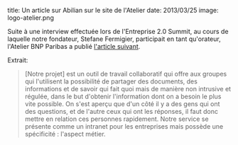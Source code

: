 title: Un article sur Abilian sur le site de l'Atelier
date: 2013/03/25
image: logo-atelier.png

Suite à une interview effectuée lors de l'Entreprise 2.0 Summit, au cours de laquelle notre fondateur, Stefane Fermigier, participait en tant qu'orateur, l'Atelier BNP Paribas a publié [l'article suivant](http://www.atelier.net/trends/articles/enterprise-20-projets-open-source-tendre-vers-developpement-de-mini-applications-communautaires).

Extrait:

> [Notre projet] est un outil de travail collaboratif qui offre aux groupes qui l'utilisent la possibilité de partager des documents, des informations et de savoir qui fait quoi mais de manière non intrusive et régulée, dans le but d'obtenir l'information dont on a besoin le plus vite possible. On s'est aperçu que d'un côté il y a des gens qui ont des questions, et de l'autre ceux qui ont les réponses, il faut donc mettre en relation ces personnes rapidement. Notre service se présente comme un intranet pour les entreprises mais possède une spécificité : l'aspect métier.

